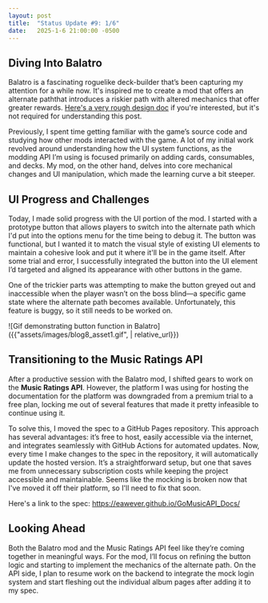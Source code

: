```yaml
---
layout: post
title:  "Status Update #9: 1/6"
date:   2025-1-6 21:00:00 -0500
---
```


<h2>Diving Into Balatro</h2>

Balatro is a fascinating roguelike deck-builder that’s been capturing my attention for a while now. It's inspired me to create a mod that offers an alternate paththat introduces a riskier path with altered mechanics that offer greater rewards. [Here's a very rough design doc](https://docs.google.com/document/d/1lRnw1TZsPTrV61MFpGztPo-aFe6kQVzB5K9yC8Vszeo/edit?usp=sharing) if you're interested, but it's not required for understanding this post.

Previously, I spent time getting familiar with the game’s source code and studying how other mods interacted with the game. A lot of my initial work revolved around understanding how the UI system functions, as the modding API I’m using is focused primarily on adding cards, consumables, and decks. My mod, on the other hand, delves into core mechanical changes and UI manipulation, which made the learning curve a bit steeper.

<h2>UI Progress and Challenges</h2>

Today, I made solid progress with the UI portion of the mod. I started with a prototype button that allows players to switch into the alternate path which I'd put into the options menu for the time being to debug it. The button was functional, but I wanted it to match the visual style of existing UI elements to maintain a cohesive look and put it where it'll be in the game itself. After some trial and error, I successfully integrated the button into the UI element I’d targeted and aligned its appearance with other buttons in the game.

One of the trickier parts was attempting to make the button greyed out and inaccessible when the player wasn’t on the boss blind—a specific game state where the alternate path becomes available. Unfortunately, this feature is buggy, so it still needs to be worked on.

![Gif demonstrating button function in Balatro]({{"assets/images/blog8_asset1.gif", | relative_url}})

<h2>Transitioning to the Music Ratings API</h2>

After a productive session with the Balatro mod, I shifted gears to work on the **Music Ratings API**. However, the platform I was using for hosting the documentation for the platform was downgraded from a premium trial to a free plan, locking me out of several features that made it pretty infeasible to continue using it.

To solve this, I moved the spec to a GitHub Pages repository. This approach has several advantages: it’s free to host, easily accessible via the internet, and integrates seamlessly with GitHub Actions for automated updates. Now, every time I make changes to the spec in the repository, it will automatically update the hosted version. It’s a straightforward setup, but one that saves me from unnecessary subscription costs while keeping the project accessible and maintainable. Seems like the mocking is broken now that I've moved it off their platform, so I'll need to fix that soon.

Here's a link to the spec:
https://eawever.github.io/GoMusicAPI_Docs/

<h2>Looking Ahead</h2>

Both the Balatro mod and the Music Ratings API feel like they’re coming together in meaningful ways. For the mod, I’ll focus on refining the button logic and starting to implement the mechanics of the alternate path. On the API side, I plan to resume work on the backend to integrate the mock login system and start fleshing out the individual album pages after adding it to my spec.